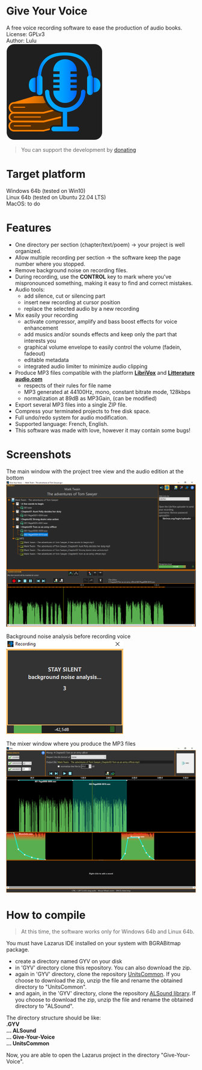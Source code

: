 # Give Your Voice  
A free voice recording software to ease the production of audio books.  
License: GPLv3  
Author: Lulu  
![icon](https://github.com/Lulu04/Give-Your-Voice/blob/main/Design/Logo/logo-final256.png)

> You can support the development by [donating](https://www.paypal.com/donate/?hosted_button_id=GZAR296S5LYBG)

# Target platform
Windows 64b (tested on Win10)  
Linux 64b (tested on Ubuntu 22.04 LTS)  
MacOS: to do  

# Features
- One directory per section (chapter/text/poem) -> your project is well organized.
- Allow multiple recording per section -> the software keep the page number where you stopped.
- Remove background noise on recording files.
- During recording, use the **CONTROL** key to mark where you've mispronounced something, making it easy to find and correct mistakes.
- Audio tools:
    - add silence, cut or silencing part
    - insert new recording at cursor position
    - replace the selected audio by a new recording
- Mix easily your recording
    - activate compressor, amplify and bass boost effects for voice enhancement
    - add musics and/or sounds effects and keep only the part that interests you
    - graphical volume envelope to easily control the volume (fadein, fadeout)
    - editable metadata
    - integrated audio limiter to minimize audio clipping
- Produce MP3 files compatible with the platform [**LibriVox**](https://wiki.librivox.org/index.php?title=Main_Page) and [**Litterature audio.com**](https://www.litteratureaudio.com/)
    - respects of their rules for file name
    - MP3 generated at 44100Hz, mono, constant bitrate mode, 128kbps
    - normalization at 89dB as MP3Gain, (can be modified)
- Export several MP3 files into a single ZIP file.
- Compress your terminated projects to free disk space.
- Full undo/redo system for audio modification.
- Supported language: French, English.
- This software was made with love, however it may contain some bugs!

# Screenshots
The main window with the project tree view and the audio edition at the bottom
![The main window with the project tree view and the audio edition at the bottom](https://github.com/Lulu04/Give-Your-Voice/blob/main/screenshot/01main.png)
  
Background noise analysis before recording voice  
![Background noise analisys before recording voice](https://github.com/Lulu04/Give-Your-Voice/blob/main/screenshot/02recording.png)
  
The mixer window where you produce the MP3 files
![The mixer window where you produce the MP3 files](https://github.com/Lulu04/Give-Your-Voice/blob/main/screenshot/03mixer.png)  
  
# How to compile
> At this time, the software works only for Windows 64b and Linux 64b.

You must have Lazarus IDE installed on your system with BGRABitmap package.  
- create a directory named GYV on your disk
- in 'GYV' directory clone this repository. You can also download the zip.
- again in 'GYV' directory, clone the repository [UnitsCommon](https://github.com/Lulu04/UnitsCommon). If you choose to download the zip, unzip the file and rename the obtained directory to "UnitsCommon".
- and again, in the 'GYV' directory, clone the repository [ALSound library](https://github.com/Lulu04/ALSound). If you choose to download the zip, unzip the file and rename the obtained directory to "ALSound".

The directory structure should be like:  
**\.GYV**  
**\.\.\. ALSound**  
**\.\.\. Give-Your-Voice**  
**\.\.\. UnitsCommon**  

Now, you are able to open the Lazarus project in the directory "Give-Your-Voice".  
